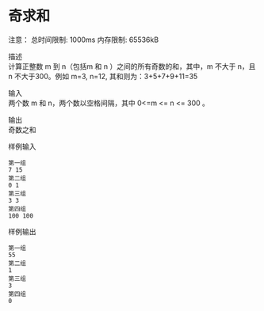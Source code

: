 # 奇求和

注意： 总时间限制: 1000ms 内存限制: 65536kB

描述  
计算正整数 m 到 n（包括m 和 n ）之间的所有奇数的和，其中，m 不大于 n，且n 不大于300。例如 m=3, n=12, 其和则为：3+5+7+9+11=35

输入  
两个数 m 和 n，两个数以空格间隔，其中 0<=m <= n <= 300 。 

输出  
奇数之和

样例输入
```
第一组
7 15
第二组
0 1
第三组
3 3
第四组
100 100
```
样例输出
```
第一组
55
第二组
1
第三组
3
第四组
0
```
